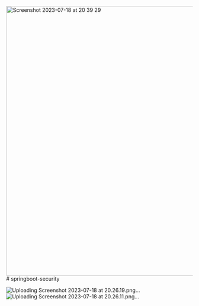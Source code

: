 <img width="730" alt="Screenshot 2023-07-18 at 20 39 29" src="https://github.com/AungPhyoKywe/springboot-security/assets/46472742/63be738f-3268-46a7-8e30-e72bea9d75e5">
# springboot-security

![Uploading Screenshot 2023-07-18 at 20.26.19.png…]()
![Uploading Screenshot 2023-07-18 at 20.26.11.png…]()
